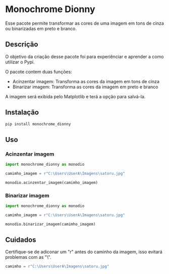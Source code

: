 # Monochrome Dionny
Esse pacote permite transformar as cores de uma imagem em tons de cinza ou binarizadas em preto e branco.

## Descrição
O objetivo da criação desse pacote foi para experiênciar e aprender a como utilizar o Pypi.

O pacote contem duas funções:
 - Acinzentar imagem: Transforma as cores da imagem em tons de cinza
 - Binarizar imagem: Transforma as cores da imagem em preto e branco

A imagem será exibida pelo Matplotlib e terá a opção para salvá-la.

## Instalação
```python
pip install monochrome_dionny
```

## Uso
### Acinzentar imagem
```python
import monochrome_dionny as monodio

camimho_imagem = r"C:\Users\UserA\Imagens\satoru.jpg"

monodio.acinzentar_imagem(camimho_imagem)
```

### Binarizar imagem
```python
import monochrome_dionny as monodio

camimho_imagem = r"C:\Users\UserA\Imagens\satoru.jpg"

monodio.binarizar_imagem(camimho_imagem)
```

## Cuidados
Certifique-se de adiconar um "r" antes do caminho da imagem, isso evitará problemas com as "\\".

```python
camimho = r"C:\Users\UserA\Imagens\satoru.jpg"
```